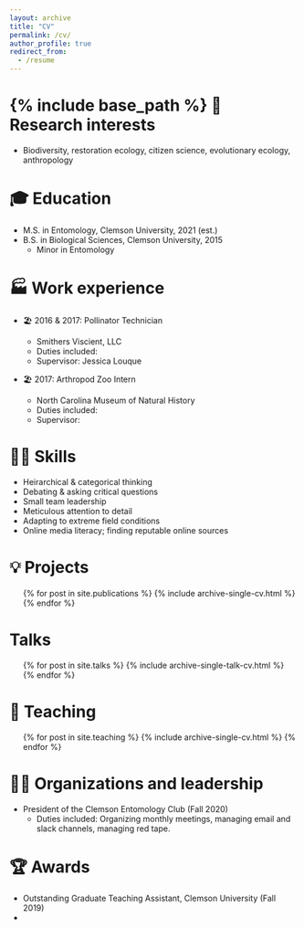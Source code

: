 ```yaml
---
layout: archive
title: "CV"
permalink: /cv/
author_profile: true
redirect_from:
  - /resume
---
```


{% include base_path %}
💭 Research interests
======
* Biodiversity, restoration ecology, citizen science, evolutionary ecology, anthropology

🎓 Education
======
* M.S. in Entomology, Clemson University, 2021 (est.) 
* B.S. in Biological Sciences, Clemson University, 2015
  * Minor in Entomology

🏭 Work experience
======
* 🏖 2016 & 2017: Pollinator Technician
  * Smithers Viscient, LLC
  * Duties included: 
  * Supervisor: Jessica Louque
  

* 🏖 2017: Arthropod Zoo Intern 
  * North Carolina Museum of Natural History
  * Duties included: 
  * Supervisor: 

🤹‍♀ Skills
======
* Heirarchical & categorical thinking
* Debating & asking critical questions
* Small team leadership
* Meticulous attention to detail
* Adapting to extreme field conditions
* Online media literacy; finding reputable online sources
 
💡 Projects
======
  <ul>{% for post in site.publications %}
    {% include archive-single-cv.html %}
  {% endfor %}</ul>

Talks
======
  <ul>{% for post in site.talks %}
    {% include archive-single-talk-cv.html %}
  {% endfor %}</ul>

🏫 Teaching
======
  <ul>{% for post in site.teaching %}
    {% include archive-single-cv.html %}
  {% endfor %}</ul>

👩‍💼 Organizations and leadership
======
* President of the Clemson Entomology Club (Fall 2020) 
  * Duties included: Organizing monthly meetings, managing email and slack channels, managing red tape.

🏆 Awards
======
* Outstanding Graduate Teaching Assistant, Clemson University (Fall 2019)
* 